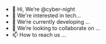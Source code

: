 - 👋 Hi, We’re @cyber-night
- 👀 We're interested in tech...
- 🌱 We’re currently developing ...
- 💞️ We’re looking to collaborate on ...
- 📫 How to reach us ...

<!---
cyber-night/cyber-night is a ✨ special ✨ repository because its `README.md` (this file) appears on your GitHub profile.
You can click the Preview link to take a look at your changes.
--->
